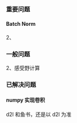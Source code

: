 
### 重要问题 

#### Batch Norm  

2、


### 一般问题  



2、感受野计算  



### 已解决问题

#### numpy 实现卷积  
d2l 和鱼书，还是以 d2l 为准  



